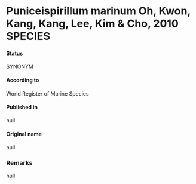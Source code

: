 Puniceispirillum marinum Oh, Kwon, Kang, Kang, Lee, Kim & Cho, 2010 SPECIES
=======

#### Status
SYNONYM

#### According to
World Register of Marine Species

#### Published in
null

#### Original name
null

### Remarks
null